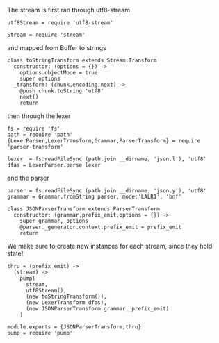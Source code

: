 The stream is first ran through utf8-stream

    utf8Stream = require 'utf8-stream'

    Stream = require 'stream'

and mapped from Buffer to strings

    class toStringTransform extends Stream.Transform
      constructor: (options = {}) ->
        options.objectMode = true
        super options
      _transform: (chunk,encoding,next) ->
        @push chunk.toString 'utf8'
        next()
        return

then through the lexer

    fs = require 'fs'
    path = require 'path'
    {LexerParser,LexerTransform,Grammar,ParserTransform} = require 'parser-transform'

    lexer  = fs.readFileSync (path.join __dirname, 'json.l'), 'utf8'
    dfas = LexerParser.parse lexer

and the parser

    parser = fs.readFileSync (path.join __dirname, 'json.y'), 'utf8'
    grammar = Grammar.fromString parser, mode:'LALR1', 'bnf'

    class JSONParserTransform extends ParserTransform
      constructor: (grammar,prefix_emit,options = {}) ->
        super grammar, options
        @parser._generator.context.prefix_emit = prefix_emit
        return

We make sure to create new instances for each stream, since they hold state!

    thru = (prefix_emit) ->
      (stream) ->
        pump(
          stream,
          utf8Stream(),
          (new toStringTransform()),
          (new LexerTransform dfas),
          (new JSONParserTransform grammar, prefix_emit)
        )

    module.exports = {JSONParserTransform,thru}
    pump = require 'pump'
